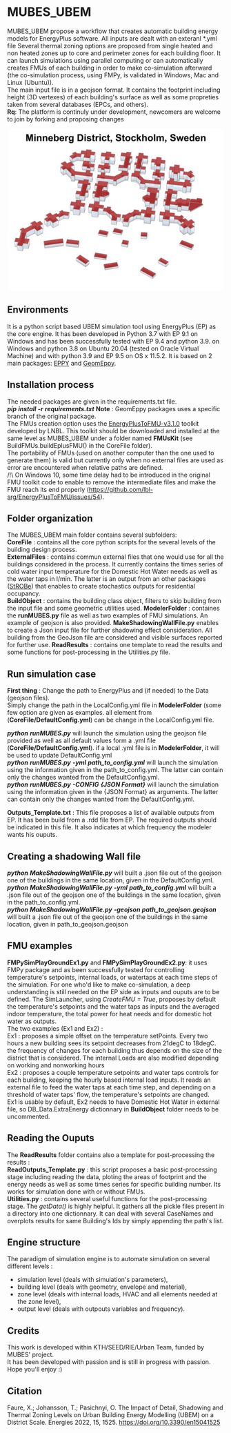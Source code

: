 # MUBES_UBEM
MUBES_UBEM propose a workflow that creates automatic building energy models for EnergyPlus software.
All inputs are dealt with an exteranl *.yml file
Several thermal zoning options are proposed from single heated and non heated zones up to core and perimeter zones for each building floor.
It can launch simulations using parallel computing or can automatically creates FMUs of each building in order to make co-simulation afterward (the co-simulation process, using FMPy, is validated in Windows, Mac and Linux (Ubuntu)).  
The main input file is in a geojson format. It contains the footprint including height (3D vertexes) of each building's surface as well as some propreties taken from several databases (EPCs, and others).  
__Rq__:  The platform is continuly under development, newcomers are welcome to join by forking and proposing changes

![Minneberg](Minneberg.jpg)

## Environments
It is a python script based UBEM simulation tool using EnergyPlus (EP) as the core engine.
It has been developed in Python 3.7 with EP 9.1 on Windows and has been successfully tested with EP 9.4 and python 3.9. on Windows and python 3.8 on Ubuntu 20.04 (tested on Oracle Virtual Machine) and with python 3.9 and EP 9.5 on OS x 11.5.2.
It is based on 2 main packages: [EPPY](https://github.com/santoshphilip/eppy) and [GeomEppy](https://github.com/jamiebull1/geomeppy).

## Installation process
The needed packages are given in the requirements.txt file.  
*__pip__ __install__ __-r__ __requirements.txt__*
__Note__ : GeomEppy packages uses a specific branch of the original package.  
The FMUs creation option uses the [EnergyPlusToFMU-v3.1.0](https://simulationresearch.lbl.gov/fmu/EnergyPlus/export/userGuide/download.html) toolkit developed by LNBL. This toolkit should be downloaded and installed at the same level as MUBES_UBEM under a folder named __FMUsKit__ (see BuildFMUs.buildEplusFMU() in the CoreFile folder).  
The portability of FMUs (used on another computer than the one used to generate them) is valid but currently only when no external files are used as error are encountered when relative paths are defined.  
/!\ On Windows 10, some time delay had to be introduced in the original FMU toolkit code to enable to remove the intermediate files and make the FMU reach its end properly (https://github.com/lbl-srg/EnergyPlusToFMU/issues/54).  
  
## Folder organization
The MUBES_UBEM main folder contains several subfolders:  
__CoreFile__  : contains all the core python scripts for the several levels of the building design process.  
__ExternalFiles__  : contains commun external files that one would use for all the buildings considered in the process. It currently contains the times series of cold water input temperature for the Domestic Hot Water needs as well as the water taps in l/min. The latter is an output from an other packages ([StROBe](https://github.com/open-ideas/StROBe)) that enables to create stochastics outputs for residential occupancy.    
__BuildObject__  : contains the building class object, filters to skip building from the input file and some geometric utilities used.
__ModelerFolder__ : containes the __runMUBES.py__ file as well as two examples of FMU simulations. An example of geojson is also provided. __MakeShadowingWallFile.py__ enables to create a Json input file for further shadowing effect consideration. All building from the GeoJson file are considered and visible surfaces reported for further use.
__ReadResults__ : contains one template to read the results and some functions for post-processing in the Utilities.py file.  

## Run simulation case
__First thing__ : Change the path to EnergyPlus and (if needed) to the Data (geojson files).  
Simply change the path in the LocalConfig.yml file in __ModelerFolder__ (some few option are given as examples. all element from  (__CoreFile/DefaultConfig.yml__) can be change in the LocalConfig.yml file.  

*__python__ __runMUBES.py__* will launch the simulation using the geojson file provided as well as all default values form a .yml file (__CoreFile/DefaultConfig.yml__). if a local .yml file is in __ModelerFolder__, it will be used to update DefaultConfig.yml  
*__python__ __runMUBES.py__ __-yml__ __path_to_config.yml__* will launch the simulation using the information given in the path_to_config.yml. The latter can contain only the changes wanted from the DefaultConfig.yml.  
*__python__ __runMUBES.py__ __-CONFIG__ __{JSON Format}__* will launch the simulation using the information given in the {JSON Format} as arguments. The latter can contain only the changes wanted from the DefaultConfig.yml.  

__Outputs_Template.txt__ : This file proposes a list of available outputs from EP. It has been build from a .rdd file from EP. The required outputs should be indicated in this file. It also indicates at which frequency the modeler wants his ouputs.  

## Creating a shadowing Wall file
*__python__ __MakeShadowingWallFile.py__* will built a .json file out of the geojson one of the buildings in the same location, given in the DefaultConfig.yml.  
*__python__ __MakeShadowingWallFile.py__ __-yml__ __path_to_config.yml__* will built a .json file out of the geojson one of the buildings in the same location, given in the path_to_config.yml.  
*__python__ __MakeShadowingWallFile.py__ __-geojson__ __path_to_geojson.geojson__* will built a .json file out of the geojson one of the buildings in the same location, given in path_to_geojson.geojson  

## FMU examples
__FMPySimPlayGroundEx1.py__ and __FMPySimPlayGroundEx2.py__: it uses FMPy package and as been successfully tested for controlling temperature's setpoints, internal loads, or watertaps at each time steps of the simulation. For one who'd like to make co-simulation, a deep understanding is still needed on the EP side as inputs and ouputs are to be defined. The SimLauncher, using *CreateFMU = True*, proposes by default the temperature's setpoints and the water taps as inputs and the averaged indoor temperature, the total power for heat needs and for domestic hot water as outputs.  
The two examples (Ex1 and Ex2) :  
Ex1 : proposes a simple offset on the temperature setPoints. Every two hours a new building sees its setpoint decreases from 21degC to 18degC. the frequency of changes for each building thus depends on the size of the district that is considered. The internal Loads are also modified depending on working and nonworking hours  
Ex2 : proposes a couple temperature setpoints and water taps controls for each building, keeping the hourly based internal load inputs. It reads an external file to feed the water taps at each time step, and depending on a threshold of water taps' flow, the temperature's setpoints are changed.  
Ex1 is usable by default, Ex2 needs to have Domestic Hot Water in external file, so DB_Data.ExtraEnergy dictionnary in __BuildObject__  folder needs to be uncommented.  

## Reading the Ouputs  
The __ReadResults__ folder contains also a template for post-processing the results :  
__ReadOutputs_Template.py__ : this script proposes a basic post-processing stage including reading the data, ploting the areas of footprint and the energy needs as well as some times series for specific building number. Its works for simulation done with or without FMUs.  
__Utilities.py__ : contains several useful functions for the post-processing stage. The _getData()_ is highly helpful. It gathers all the pickle files present in a directory into one dictionnary. It can deal with several CaseNames and overplots results for same Building's Ids by simply appending the path's list.    
  

## Engine structure
The paradigm of simulation engine is to automate simulation on several different levels :
- simulation level (deals with simulation's parameters),
- building level (deals with geometry, envelope and material),
- zone level (deals with internal loads, HVAC and all elements needed at the zone level),
- output level (deals with outpouts variables and frequency).

## Credits
This work is developed within KTH/SEED/RIE/Urban Team, funded by MUBES' project.  
It has been developed with passion and is still in progress with passion.  
Hope you'll enjoy :)

## Citation
Faure, X.; Johansson, T.; Pasichnyi, O. The Impact of Detail, Shadowing and Thermal Zoning Levels on Urban Building Energy Modelling (UBEM) on a District Scale. Energies 2022, 15, 1525. https://doi.org/10.3390/en15041525

